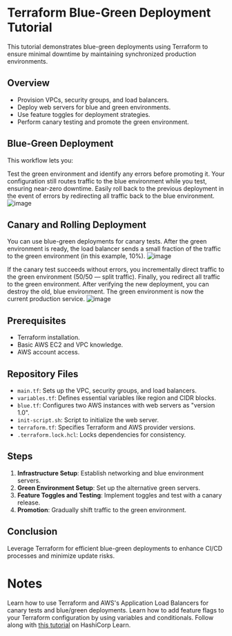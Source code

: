 # Terraform Blue-Green Deployment Tutorial

This tutorial demonstrates blue-green deployments using Terraform to ensure minimal downtime by maintaining synchronized production environments.

## Overview
- Provision VPCs, security groups, and load balancers.
- Deploy web servers for blue and green environments.
- Use feature toggles for deployment strategies.
- Perform canary testing and promote the green environment.

## Blue-Green Deployment
This workflow lets you:

Test the green environment and identify any errors before promoting it. Your configuration still routes traffic to the blue environment while you test, ensuring near-zero downtime.
Easily roll back to the previous deployment in the event of errors by redirecting all traffic back to the blue environment.
![image](https://github.com/kolly83/blue-green-and-canary-deployments/assets/18192450/68935ab3-d942-42a4-980e-1f4de36b72f0)

## Canary and Rolling Deployment
You can use blue-green deployments for canary tests. After the green environment is ready, the load balancer sends a small fraction of the traffic to the green environment (in this example, 10%).
![image](https://github.com/kolly83/blue-green-and-canary-deployments/assets/18192450/101d5f23-f37f-4e81-be70-b297c70e2c54)

If the canary test succeeds without errors, you incrementally direct traffic to the green environment (50/50 — split traffic). Finally, you redirect all traffic to the green environment. After verifying the new deployment, you can destroy the old, blue environment. The green environment is now the current production service.
![image](https://github.com/kolly83/blue-green-and-canary-deployments/assets/18192450/95c73778-4f06-4aca-a345-cea8a6b388b0)


## Prerequisites
- Terraform installation.
- Basic AWS EC2 and VPC knowledge.
- AWS account access.

## Repository Files
- `main.tf`: Sets up the VPC, security groups, and load balancers.
- `variables.tf`: Defines essential variables like region and CIDR blocks.
- `blue.tf`: Configures two AWS instances with web servers as "version 1.0".
- `init-script.sh`: Script to initialize the web server.
- `terraform.tf`: Specifies Terraform and AWS provider versions.
- `.terraform.lock.hcl`: Locks dependencies for consistency.

## Steps
1. **Infrastructure Setup**: Establish networking and blue environment servers.
2. **Green Environment Setup**: Set up the alternative green servers.
3. **Feature Toggles and Testing**: Implement toggles and test with a canary release.
4. **Promotion**: Gradually shift traffic to the green environment.

## Conclusion
Leverage Terraform for efficient blue-green deployments to enhance CI/CD processes and minimize update risks.

# Notes
Learn how to use Terraform and AWS's Application Load Balancers for canary tests and blue/green deployments. Learn how to add feature flags to your Terraform configuration by using variables and conditionals. Follow along with [this
tutorial](https://learn.hashicorp.com/tutorials/terraform/blue-green-canary-tests-deployments) on HashiCorp Learn.
